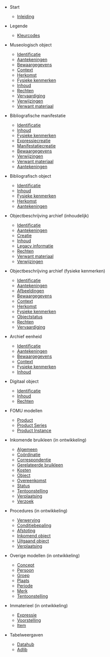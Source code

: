 <!-- docs/_sidebar.md -->

* Start
    * [Inleiding](/content/getting-started.md)

* Legende
    * [Kleurcodes](/content/modellen/Color.md)

* Museologisch object
	* [Identificatie](/content/modellen/MuseologicalObject/Identificatie.md)
	* [Aantekeningen](/content/modellen/MuseologicalObject/Aantekeningen.md)
	* [Bewaargegevens](/content/modellen/MuseologicalObject/Bewaargegevens.md)
	* [Context](/content/modellen/MuseologicalObject/Context.md)
	* [Herkomst](/content/modellen/MuseologicalObject/Herkomst.md)
	* [Fysieke kenmerken](/content/modellen/MuseologicalObject/FysiekeKenmerken.md)
	* [Inhoud](/content/modellen/MuseologicalObject/Inhoud.md)
	* [Rechten](/content/modellen/MuseologicalObject/Rechten.md)
	* [Vervaardiging](/content/modellen/MuseologicalObject/Vervaardiging.md)
	* [Verwijzingen](/content/modellen/MuseologicalObject/Verwijzingen.md)
	* [Verwant materiaal](/content/modellen/MuseologicalObject/VerwantMateriaal.md)

* Bibliografische manifestatie
	* [Identificatie](/content/modellen/BibliographicalManifestation/Identificatie.md)
	* [Inhoud](/content/modellen/BibliographicalManifestation/Inhoud.md)
	* [Fysieke kenmerken](/content/modellen/BibliographicalManifestation/FysiekeKenmerken.md)
	* [Expressiecreatie](/content/modellen/BibliographicalManifestation/ExpressieCreatie.md)
	* [Manifestatiecreatie](/content/modellen/BibliographicalManifestation/ManifestatieCreatie.md)
	* [Bewaargegevens](/content/modellen/BibliographicalManifestation/Bewaargegevens.md)
	* [Verwijzingen](/content/modellen/BibliographicalManifestation/Verwijzingen.md)
	* [Verwant materiaal](/content/modellen/BibliographicalManifestation/VerwantMateriaal.md)
	* [Aantekeningen](/content/modellen/BibliographicalManifestation/Aantekeningen.md)

* Bibliografisch object
	* [Identificatie](/content/modellen/BibliographicalObject/Identificatie.md)
	* [Inhoud](/content/modellen/BibliographicalObject/Inhoud.md)
	* [Fysieke kenmerken](/content/modellen/BibliographicalObject/FysiekeKenmerken.md)
	* [Herkomst](/content/modellen/BibliographicalObject/Herkomst.md)
	* [Aantekeningen](/content/modellen/BibliographicalObject/Aantekeningen.md)

* Objectbeschrijving archief (inhoudelijk)
	* [Identificatie](/content/modellen/ArchiefItemImmaterieel/Identificatie.md)
	* [Aantekeningen](/content/modellen/ArchiefItemImmaterieel/Aantekeningen.md)
	* [Creatie](/content/modellen/ArchiefItemImmaterieel/Creatie.md)
	* [Inhoud](/content/modellen/ArchiefItemImmaterieel/Inhoud.md)
	* [Legacy informatie](/content/modellen/ArchiefItemImmaterieel/LegacyInformatie.md)
	* [Rechten](/content/modellen/ArchiefItemImmaterieel/Rechten.md)
	* [Verwant materiaal](/content/modellen/ArchiefItemImmaterieel/VerwantMateriaal.md)
	* [Verwijzingen](/content/modellen/ArchiefItemImmaterieel/Verwijzingen.md)

* Objectbeschrijving archief (fysieke kenmerken)
	* [Identificatie](/content/modellen/ArchiefItemMaterieel/Identificatie.md)
	* [Aantekeningen](/content/modellen/ArchiefItemMaterieel/Aantekeningen.md)
	* [Afbeeldingen](/content/modellen/ArchiefItemMaterieel/Afbeeldingen.md)
	* [Bewaargegevens](/content/modellen/ArchiefItemMaterieel/Bewaargegevens.md)
	* [Context](/content/modellen/ArchiefItemMaterieel/Context.md)
	* [Herkomst](/content/modellen/ArchiefItemMaterieel/Herkomst.md)
	* [Fysieke kenmerken](/content/modellen/ArchiefItemMaterieel/FysiekeKenmerken.md)
	* [Objectstatus](/content/modellen/ArchiefItemMaterieel/Objectstatus.md)
	* [Rechten](/content/modellen/ArchiefItemMaterieel/Rechten.md)
	* [Vervaardiging](/content/modellen/ArchiefItemMaterieel/Vervaardiging.md)

* Archief eenheid
	* [Identificatie](/content/modellen/ArchivalUnit/Identificatie.md)
	* [Aantekeningen](/content/modellen/ArchivalUnit/Aantekeningen.md)
	* [Bewaargegevens](/content/modellen/ArchivalUnit/Bewaargegevens.md)
	* [Context](/content/modellen/ArchivalUnit/Context.md)
	* [Fysieke kenmerken](/content/modellen/ArchivalUnit/FysiekeKenmerken.md)
	* [Inhoud](/content/modellen/ArchivalUnit/Inhoud.md)

* Digitaal object
	* [Identificatie](/content/modellen/DigitalObject/Identificatie.md)
	* [Inhoud](/content/modellen/DigitalObject/Inhoud.md)
	* [Rechten](/content/modellen/DigitalObject/Rechten.md)

* FOMU modellen

	* [Product](/content/modellen/ProductType.md)
	* [Product Series](/content/modellen/ProductSeries.md)
	* [Product Instance](/content/modellen/ProductInstance.md)

* Inkomende bruikleen (in ontwikkeling)
	* [Algemeen](/content/modellen/LoanIn/Algemeen.md)
	* [Coördinatie](/content/modellen/LoanIn/Coördinatie.md)
	* [Correspondentie](/content/modellen/LoanIn/Correspondentie.md)
	* [Gerelateerde bruikleen](/content/modellen/LoanIn/GerelateerdeBruikleen.md)
	* [Kosten](/content/modellen/LoanIn/Kosten.md)
	* [Object](/content/modellen/LoanIn/Object.md)
	* [Overeenkomst](/content/modellen/LoanIn/Overeenkomst.md)
	* [Status](/content/modellen/LoanIn/Status.md)
	* [Tentoonstelling](/content/modellen/LoanIn/Tentoonstelling.md)
	* [Verplaatsing](/content/modellen/LoanIn/Verplaatsing.md)
	* [Verzoek](/content/modellen/LoanIn/Verzoek.md)

* Procedures (in ontwikkeling)
	* [Verwerving](/content/modellen/Acquisition.md)
	* [Conditiebepaling](/content/modellen/ConditionAssessment.md)
	* [Afstoting](/content/modellen/Disposal.md)
	* [Inkomend object](/content/modellen/ObjectEntry.md)
	* [Uitgaand object](/content/modellen/ObjectExit.md)
	* [Verplaatsing](/content/modellen/Movement.md)

* Overige modellen (in ontwikkeling)
	* [Concept](/content/modellen/Concept.md)
	* [Persoon](/content/modellen/Person.md)
	* [Groep](/content/modellen/Group.md)
	* [Plaats](/content/modellen/Place.md)
	* [Periode](/content/modellen/Period.md)
	* [Merk](/content/modellen/Mark.md)
	* [Tentoonstelling](/content/modellen/Exhibition.md)

* Immaterieel (in ontwikkeling)

	* [Expressie](/content/modellen/ImmaterialCulturalHeritage/Expressie.md)
	* [Voorstelling](/content/modellen/ImmaterialCulturalHeritage/Voorstelling.md)
	* [Item](/content/modellen/ImmaterialCulturalHeritage/Item.md)

* Tabelweergaven

    * [Datahub](/content/modellen/TabelDatahub.md)
    * [Adlib](/content/modellen/TabelMuseologicalObject.md)